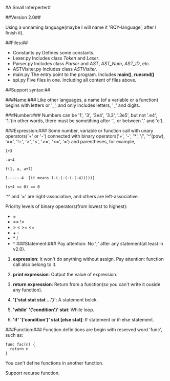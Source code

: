 #A Small Interperter#

##Version 2.0##

Using a unnaming language(maybe I will name it 'RQY-language', after I finish it).

##Files:##

* Constants.py Defines some constants.
* Lexer.py Includes class *Token* and *Lexer*.
* Parser.py Includes class *Parser* and *AST*, *AST_Num*, *AST_ID*, etc.
* ASTVisiter.py Includes class *ASTVisiter*.
* main.py The entry point to the program. Includes **main()**, **runcmd()**
* spi.py Five files in one. Including all content of files above.

##Support syntax:##

###Name:###
Like other languages, a name (of a variable or a function) begins with letters or '\_', and only includes letters, '\_' and digits.

###Number:###
Numbers can be '1', '3', '3e4', '3.3', '.3e5', but not '.e4', '1.'(in other words, there must be sometihing after '.', or between '.' and 'e').

###Expression:###
Some number, variable or function call with unary operators('+' or '-') connected with binary operators('+', '-', '\*', '/', '^'(pow), '==', '!=', '>', '<', '>=', '<=', '=') and parentheses, for example,

    1+3

    -a+4

    f(1, a, a+7)

    1------4  [it means 1-(-(-(-(-(-4)))))]

    (s+4 <= 0) == 0

'^' and '=' are right-associative, and others are left-associative.

Priority levels of binary operators(from lowest to highest):

* =
* == !=
* \> \< \>= \<=
* \+ \-
* \* /
* ^
###Statement:###
Pay attention: No ';' after any statement(at least in v2.0).

1. **expression**: It won't do anything without assign. Pay attention: function call also belong to it.

2. **print expression**: Output the value of expression.

3. **return expression**: Return from a function(so you can't write it ouside any function).

4. **'{'stat stat stat ...'}'**: A statement bolck.

5. **'while' '('condition')' stat**:  While loop.

6. **'if' '('condition')' stat [else stat]**: If statement or if-else statement.

###Function:###
Function definitions are begin with reserved word 'func', such as:

    func fac(n) {
      return n
    }

You can't define functions in another function.

Support recurse function.
